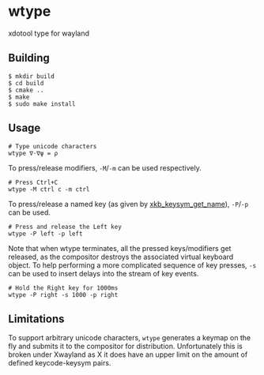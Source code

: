 # wtype
xdotool type for wayland

## Building

```
$ mkdir build
$ cd build
$ cmake ..
$ make
$ sudo make install
```

## Usage

```
# Type unicode characters
wtype ∇⋅∇ψ = ρ
```

To press/release modifiers, `-M`/`-m` can be used respectively.

```
# Press Ctrl+C
wtype -M ctrl c -m ctrl
```


To press/release a named key (as given by [xkb_keysym_get_name](https://xkbcommon.org/doc/current/group__keysyms.html)),
`-P`/`-p` can be used.

```
# Press and release the Left key
wtype -P left -p left
```
Note that when wtype terminates, all the pressed keys/modifiers get released, as the compositor destroys the associated
virtual keyboard object. To help performing a more complicated sequence of key presses, `-s` can be used to insert delays into the stream of key events.

```
# Hold the Right key for 1000ms
wtype -P right -s 1000 -p right
```

## Limitations

To support arbitrary unicode characters, `wtype` generates a keymap on the fly and submits it to the compositor for distribution. Unfortunately this is broken under Xwayland as X it does have an upper limit on the amount of defined keycode-keysym pairs.
